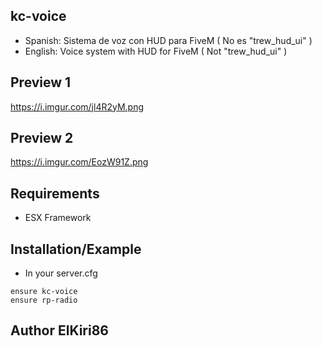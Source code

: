 ## kc-voice
- Spanish: Sistema de voz con HUD para FiveM ( No es "trew_hud_ui" )
- English: Voice system with HUD for FiveM ( Not "trew_hud_ui" )

## Preview 1
https://i.imgur.com/jl4R2yM.png

## Preview 2
https://i.imgur.com/EozW91Z.png

## Requirements
 - ESX Framework

## Installation/Example
- In your server.cfg

```
ensure kc-voice
ensure rp-radio
```
## Author ElKiri86
